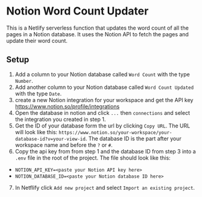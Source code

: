 # Notion Word Count Updater

This is a Netlify serverless function that updates the word count of all the pages in a Notion database. It uses the Notion API to fetch the pages and update their word count.

## Setup

1. Add a column to your Notion database called `Word Count` with the type `Number`.
2. Add another column to your Notion database called `Word Count Updated` with the type `Date`.
3. create a new Notion integration for your workspace and get the API key https://www.notion.so/profile/integrations
4. Open the database in notion and click `...` then `connections` and select the integration you created in step 1.
5. Get the ID of your database form the url by clicking `Copy URL`. The URL will look like this: `https://www.notion.so/your-workspace/your-database-id?v=your-view-id`. The database ID is the part after your workspace name and before the `?` or `#`.
6. Copy the api key from from step 1 and the database ID from step 3 into a `.env` file in the root of the project. The file should look like this:

- ```NOTION_API_KEY=<paste your Notion API key here>```
- ```NOTION_DATABASE_ID=<paste your Notion database ID here>```

7. In Netflify click `Add new project` and select `Import an existing project`.